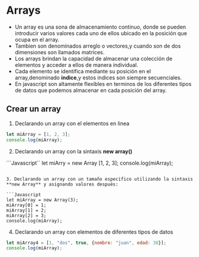 # Arrays

- Un array es una sona de almacenamiento continuo, donde se pueden introducir varios valores cada uno de ellos ubicado en la posición que ocupa en el array.
- Tambien son denominados arreglo o vectores,y cuando son de dos dimensiones son llamados matrices.
- Los arrays brindan la capacidad de almacenar una colección de elementos y acceder a ellos de manera individual.
- Cada elemento se identifica mediante su posición en el array,denominado **indice**,y estos indices son siempre secuenciales.
- En javascript son altamente flexibles en terminos de los diferentes tipos de datos que podemos almacenar en cada posición del array.

## Crear un array

1. Declarando un array con el elementos en linea

```Javascript
let miArray = [1, 2, 3];
console.log(miArray);
```

2. Declarando un array con la sintaxis **new array()**

```Javascript``
let miArry = new Array [1, 2, 3];
console.log(miArray);
```

3. Declarando un array con un tamaño especifico utilizando la sintaxis **new Array** y asignando valores después:

```Javascript
let miArray = new Array(3);
miArray[0] = 1;
miArray[1] = 2;
miArray[2] = 3;
console.log(miArray);
```
4. Declarando un array con elementos de diferentes tipos de datos

```Javascript
let miArray4 = [1, "dos", true, {nombre: "juan", edad: 38}];
console.log(miArray);
```